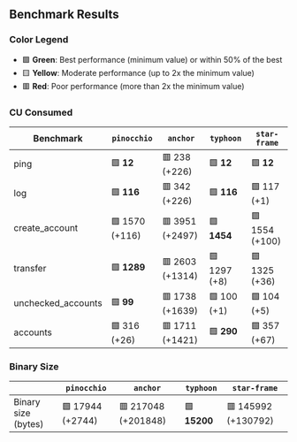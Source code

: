 ## Benchmark Results

### Color Legend

- 🟩 **Green**: Best performance (minimum value) or within 50% of the best
- 🟨 **Yellow**: Moderate performance (up to 2x the minimum value)
- 🟥 **Red**: Poor performance (more than 2x the minimum value)

### CU Consumed

| Benchmark     | `pinocchio`     | `anchor`          | `typhoon`    | `star-frame`   |
| ------------- | --------------- | ----------------- | ------------ | -------------- |
| ping | 🟩 **12** | 🟥 238 (+226) | 🟩 **12** | 🟩 **12** |
| log | 🟩 **116** | 🟥 342 (+226) | 🟩 **116** | 🟩 117 (+1) |
| create_account | 🟩 1570 (+116) | 🟥 3951 (+2497) | 🟩 **1454** | 🟩 1554 (+100) |
| transfer | 🟩 **1289** | 🟥 2603 (+1314) | 🟩 1297 (+8) | 🟩 1325 (+36) |
| unchecked_accounts | 🟩 **99** | 🟥 1738 (+1639) | 🟩 100 (+1) | 🟩 104 (+5) |
| accounts | 🟩 316 (+26) | 🟥 1711 (+1421) | 🟩 **290** | 🟩 357 (+67) |

### Binary Size

|                     | `pinocchio`     | `anchor`            | `typhoon`| `star-frame`   |
| ------------------- | --------------- | ------------------- | -------- | -------------- |
| Binary size (bytes) | 🟩 17944 (+2744) | 🟥 217048 (+201848) | 🟩 **15200** | 🟥 145992 (+130792) |
